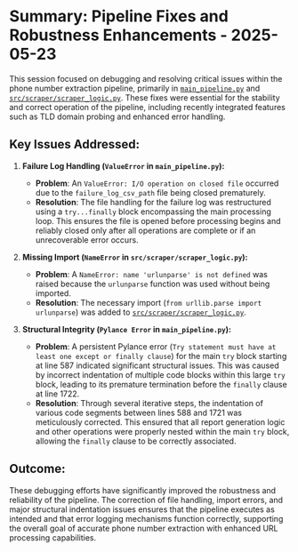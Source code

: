 # Summary: Pipeline Fixes and Robustness Enhancements - 2025-05-23

This session focused on debugging and resolving critical issues within the phone number extraction pipeline, primarily in [`main_pipeline.py`](main_pipeline.py) and [`src/scraper/scraper_logic.py`](src/scraper/scraper_logic.py). These fixes were essential for the stability and correct operation of the pipeline, including recently integrated features such as TLD domain probing and enhanced error handling.

## Key Issues Addressed:

1.  **Failure Log Handling (`ValueError` in `main_pipeline.py`):**
    *   **Problem**: An `ValueError: I/O operation on closed file` occurred due to the `failure_log_csv_path` file being closed prematurely.
    *   **Resolution**: The file handling for the failure log was restructured using a `try...finally` block encompassing the main processing loop. This ensures the file is opened before processing begins and reliably closed only after all operations are complete or if an unrecoverable error occurs.

2.  **Missing Import (`NameError` in `src/scraper/scraper_logic.py`):**
    *   **Problem**: A `NameError: name 'urlunparse' is not defined` was raised because the `urlunparse` function was used without being imported.
    *   **Resolution**: The necessary import (`from urllib.parse import urlunparse`) was added to [`src/scraper/scraper_logic.py`](src/scraper/scraper_logic.py:1).

3.  **Structural Integrity (`Pylance Error` in `main_pipeline.py`):**
    *   **Problem**: A persistent Pylance error (`Try statement must have at least one except or finally clause`) for the main `try` block starting at line 587 indicated significant structural issues. This was caused by incorrect indentation of multiple code blocks within this large `try` block, leading to its premature termination before the `finally` clause at line 1722.
    *   **Resolution**: Through several iterative steps, the indentation of various code segments between lines 588 and 1721 was meticulously corrected. This ensured that all report generation logic and other operations were properly nested within the main `try` block, allowing the `finally` clause to be correctly associated.

## Outcome:

These debugging efforts have significantly improved the robustness and reliability of the pipeline. The correction of file handling, import errors, and major structural indentation issues ensures that the pipeline executes as intended and that error logging mechanisms function correctly, supporting the overall goal of accurate phone number extraction with enhanced URL processing capabilities.